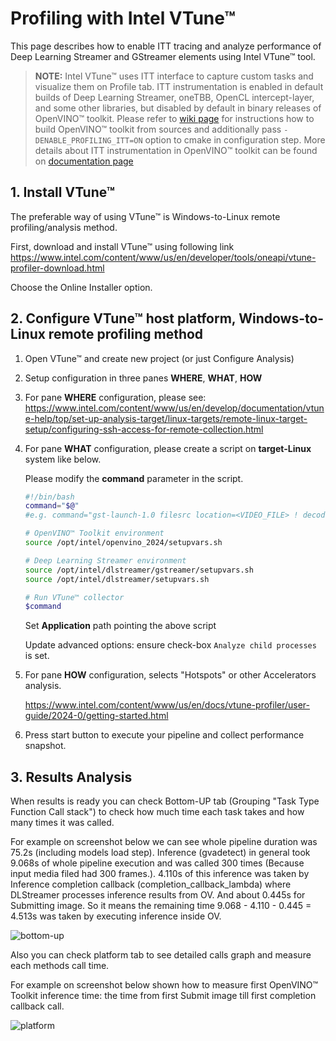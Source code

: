# Profiling with Intel VTune™

This page describes how to enable ITT tracing and analyze performance of
Deep Learning Streamer and GStreamer
elements using Intel VTune™ tool.

> **NOTE:**  Intel VTune™ uses ITT interface to capture custom tasks and visualize
> them on Profile tab. ITT instrumentation is enabled in default builds of
> Deep Learning Streamer, oneTBB, OpenCL intercept-layer, and some other
> libraries, but disabled by default in binary releases of OpenVINO™
> toolkit. Please refer to
> [wiki page](https://github.com/openvinotoolkit/openvino/wiki/BuildingCode) for
> instructions how to build OpenVINO™ toolkit from sources and
> additionally pass `-DENABLE_PROFILING_ITT=ON` option to cmake in
> configuration step. More details about ITT instrumentation in OpenVINO™
> toolkit can be found on
> [documentation page](https://github.com/openvinotoolkit/openvino/blob/master/src/docs/performance_analysis_ITT_counters.md)

## 1. Install VTune™

The preferable way of using VTune™ is Windows-to-Linux remote
profiling/analysis method.

First, download and install VTune™ using following link
<https://www.intel.com/content/www/us/en/developer/tools/oneapi/vtune-profiler-download.html>

Choose the Online Installer option.

## 2. Configure VTune™ host platform, Windows-to-Linux remote profiling method

1. Open VTune™ and create new project (or just Configure Analysis)

2. Setup configuration in three panes **WHERE**, **WHAT**, **HOW**

3. For pane **WHERE** configuration, please see:
    <https://www.intel.com/content/www/us/en/develop/documentation/vtune-help/top/set-up-analysis-target/linux-targets/remote-linux-target-setup/configuring-ssh-access-for-remote-collection.html>

4. For pane **WHAT** configuration, please create a script on
   **target-Linux** system like below.

   Please modify the **command** parameter in the script.

   ```bash
   #!/bin/bash
   command="$@"
   #e.g. command="gst-launch-1.0 filesrc location=<VIDEO_FILE> ! decodebin3 ! gvainference model=<MODEL>.xml ! fakesink sync=false"

   # OpenVINO™ Toolkit environment
   source /opt/intel/openvino_2024/setupvars.sh

   # Deep Learning Streamer environment
   source /opt/intel/dlstreamer/gstreamer/setupvars.sh
   source /opt/intel/dlstreamer/setupvars.sh

   # Run VTune™ collector
   $command
   ```

   Set **Application** path pointing the above script

   Update advanced options: ensure check-box `Analyze child processes`
   is set.

5. For pane **HOW** configuration, selects "Hotspots" or other
   Accelerators analysis.

   https://www.intel.com/content/www/us/en/docs/vtune-profiler/user-guide/2024-0/getting-started.html

6. Press start button to execute your pipeline and collect performance
   snapshot.

## 3. Results Analysis

When results is ready you can check Bottom-UP tab (Grouping "Task Type
Function Call stack") to check how much time each task takes and
how many times it was called.

For example on screenshot below we can see whole pipeline duration was
75.2s (including models load step). Inference (gvadetect) in general
took 9.068s of whole pipeline execution and was called 300 times
(Because input media filed had 300 frames.). 4.110s of this inference
was taken by Inference completion callback (completion_callback_lambda)
where DLStreamer processes inference results from OV. And about 0.445s
for Submitting image. So it means the remaining time 9.068 - 4.110 -
0.445 = 4.513s was taken by executing inference inside OV.

![bottom-up](BottomUP_tab.png)

Also you can check platform tab to see detailed calls graph and measure
each methods call time.

For example on screenshot below shown how to measure first OpenVINO™
Toolkit inference time: the time from first Submit image till first
completion callback call.

![platform](Platform_tab.png)
